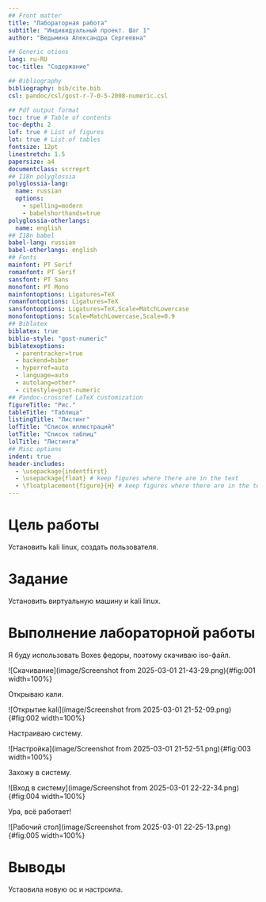 ```yaml
---
## Front matter
title: "Лабораторная работа"
subtitle: "Индивидуальный проект. Шаг 1"
author: "Ведьмина Александра Сергеевна"

## Generic otions
lang: ru-RU
toc-title: "Содержание"

## Bibliography
bibliography: bib/cite.bib
csl: pandoc/csl/gost-r-7-0-5-2008-numeric.csl

## Pdf output format
toc: true # Table of contents
toc-depth: 2
lof: true # List of figures
lot: true # List of tables
fontsize: 12pt
linestretch: 1.5
papersize: a4
documentclass: scrreprt
## I18n polyglossia
polyglossia-lang:
  name: russian
  options:
	- spelling=modern
	- babelshorthands=true
polyglossia-otherlangs:
  name: english
## I18n babel
babel-lang: russian
babel-otherlangs: english
## Fonts
mainfont: PT Serif
romanfont: PT Serif
sansfont: PT Sans
monofont: PT Mono
mainfontoptions: Ligatures=TeX
romanfontoptions: Ligatures=TeX
sansfontoptions: Ligatures=TeX,Scale=MatchLowercase
monofontoptions: Scale=MatchLowercase,Scale=0.9
## Biblatex
biblatex: true
biblio-style: "gost-numeric"
biblatexoptions:
  - parentracker=true
  - backend=biber
  - hyperref=auto
  - language=auto
  - autolang=other*
  - citestyle=gost-numeric
## Pandoc-crossref LaTeX customization
figureTitle: "Рис."
tableTitle: "Таблица"
listingTitle: "Листинг"
lofTitle: "Список иллюстраций"
lotTitle: "Список таблиц"
lolTitle: "Листинги"
## Misc options
indent: true
header-includes:
  - \usepackage{indentfirst}
  - \usepackage{float} # keep figures where there are in the text
  - \floatplacement{figure}{H} # keep figures where there are in the text
---
```


# Цель работы

Установить kali linux, создать пользователя.

# Задание

Установить виртуальную машину и kali linux.

# Выполнение лабораторной работы

Я буду использовать Boxes федоры, поэтому скачиваю iso-файл.

![Скачивание](image/Screenshot from 2025-03-01 21-43-29.png){#fig:001 width=100%}

Открываю кали.

![Открытие kali](image/Screenshot from 2025-03-01 21-52-09.png){#fig:002 width=100%}

Настраиваю систему.

![Настройка](image/Screenshot from 2025-03-01 21-52-51.png){#fig:003 width=100%}

Захожу в систему.

![Вход в систему](image/Screenshot from 2025-03-01 22-22-34.png){#fig:004 width=100%}

Ура, всё работает!

![Рабочий стол](image/Screenshot from 2025-03-01 22-25-13.png){#fig:005 width=100%}

# Выводы

Устаовила новую ос и настроила.


